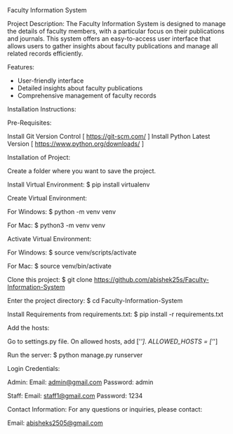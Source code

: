 Faculty Information System

Project Description:
The Faculty Information System is designed to manage the details of faculty members, with a particular focus on their publications and journals. This system offers an easy-to-access user interface that allows users to gather insights about faculty publications and manage all related records efficiently.

Features:

* User-friendly interface
* Detailed insights about faculty publications
* Comprehensive management of faculty records
  
Installation Instructions:

Pre-Requisites:

Install Git Version Control [ https://git-scm.com/ ]
Install Python Latest Version [ https://www.python.org/downloads/ ]

Installation of Project:

Create a folder where you want to save the project.

Install Virtual Environment:
$  pip install virtualenv

Create Virtual Environment:

For Windows:
$  python -m venv venv

For Mac:
$  python3 -m venv venv

Activate Virtual Environment:

For Windows:
$  source venv/scripts/activate

For Mac:
$  source venv/bin/activate

Clone this project:
$  git clone https://github.com/abishek25s/Faculty-Information-System

Enter the project directory:
$  cd Faculty-Information-System

Install Requirements from requirements.txt:
$  pip install -r requirements.txt

Add the hosts:

Go to settings.py file.
On allowed hosts, add ['*'].
ALLOWED_HOSTS = ['*']

Run the server:
$  python manage.py runserver

Login Credentials:

Admin:
Email: admin@gmail.com
Password: admin

Staff:
Email: staff1@gmail.com
Password: 1234

Contact Information:
For any questions or inquiries, please contact:

Email: abisheks2505@gmail.com




